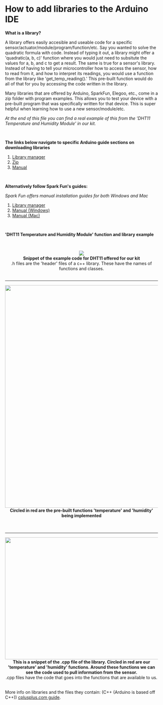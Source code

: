 # How to add libraries to the Arduino IDE

**What is a library?**

A library offers easily accesible and useable code for a specific sensor/actuator/module/program/function/etc. Say you wanted to solve the quadratic formula with code. Instead of typing it out, a library might offer a 'quadratic(a, b, c)' function where you would just need to subsitute the values for a, b, and c to get a result. The same is true for a sensor's library. Instead of having to tell your microcontroller how to access the sensor, how to read from it, and how to interpret its readings, you would use a function from the library like 'get_temp_reading().' This pre-built function would do all of that for you by accessing the code written in the library.

Many libraries that are offered by Arduino, SparkFun, Elegoo, etc., come in a zip folder with program examples. This allows you to test your device with a pre-built program that was specifically written for that device. This is super helpful when learning how to use a new sensor/module/etc.

*At the end of this file you can find a real example of this from the 'DHT11 Temperature and Humidity Module' in our kit.*

<br>

**The links below navigate to specific Arduino guide sections on downloading libraries**

1. [Library manager](https://www.arduino.cc/en/Guide/Libraries#how-to-install-a-library)
2. [Zip](https://www.arduino.cc/en/Guide/Libraries#importing-a-zip-library)
3. [Manual](https://www.arduino.cc/en/Guide/Libraries#manual-installation)

<br> 

**Alternatively follow Spark Fun's guides:**

*Spark Fun offers manual installation guides for both Windows and Mac*

1. [Library manager](https://learn.sparkfun.com/tutorials/installing-an-arduino-library/all#using-the-arduino-library-manager)
2. [Manual (Windows)](https://learn.sparkfun.com/tutorials/installing-an-arduino-library/all#manually-installing-a-library---windows)
3. [Manual (Mac)](https://learn.sparkfun.com/tutorials/installing-an-arduino-library/all#manually-installing-a-library---mac)

<br>

**'DHT11 Temperature and Humidity Module' function and library example**

<br>
<p align="center"> 
  <img src="https://user-images.githubusercontent.com/52707386/123477631-2ca7f880-d5b3-11eb-9c71-dec15d85b794.jpg"> 
  <br>
   <b>Snippet of the example code for DHT11 offered for our kit</b><br> 
  .h files are  the 'header' files of a c++ library. These have the names of functions and classes.
   </br><br>
</p>

------

<p align="center"> 
  <img width="600" height="730" src="https://user-images.githubusercontent.com/52707386/123478546-70e7c880-d5b4-11eb-8feb-66db09438634.jpg"> 
  <br>
   <b>Circled in red are the pre-built functions 'temperature' and 'humidity' being implemented</b><br> 
   </br><br>
</p>

-------

<p align="center"> 
  <img width="600" height="400" src="https://user-images.githubusercontent.com/52707386/123477319-b86d5500-d5b2-11eb-9158-95fee1c02c01.jpg"> 
  <br>
   <b>This is a snippet of the .cpp file of the library. Circled in red are our 'temperature' and 'humidity' functions. Around these functions we can see the code used to pull information from the sensor. </b><br> 
   .cpp files have the code that goes into the functions that are available to us. 
   </br><br>
</p>

More info on libraries and the files they contain: (C++ (Arduino is based off C++)) [cplusplus.com guide](https://www.cplusplus.com/articles/Gw6AC542/).
